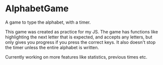 # AlphabetGame
A game to type the alphabet, with a timer. 

This game was created as practice for my JS.
The game has functions like highlighting the next letter that is expected, and accepts any letters, but only gives you progress if you press the correct keys. It also doesn't stop the timer unless the entire alphabet is written. 


Currently working on more features like statistics, previous times etc.

